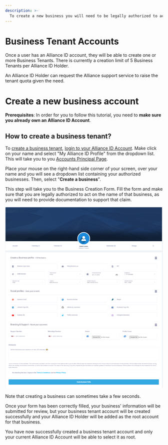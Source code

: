 ```yaml
---
description: >-
  To create a new business you will need to be legally authorized to act on the name of that business, as you will need to sign the terms and conditions for our business network on its behalf.
---
```


# Business Tenant Accounts

Once a user has an Alliance ID account, they will be able to create one or more Business Tenants. There is currently a creation limit of 5 Business Tenants per Alliance ID Holder.

An Alliance ID Holder can request the Alliance support service to raise the tenant quota given the need.


# Create a new business account


 **Prerequisites**: In order for you to follow this tutorial, you need to **make sure you already own an Alliance ID Account**.


## How to create a business tenant?

To [create a business tenant](https://fenixalliance.com.co/Business/MyBusiness/Create), [login to your Alliance ID Account](https://fenixalliance.com.co/Account/SignIn). Make click on your name and select "My Alliance ID Profile" from the dropdown list. This will take you to you [Accounts Principal Page](https://fenixalliance.com.co/ID/Account).

Place your mouse on the right-hand side corner of your screen, over your name and you will see a dropdown list containing your authorized businesses. Then, select "**Create a business**".

This step will take you to the Business Creation Form. Fill the form and make sure that you are legally authorized to act on the name of that business, as you will need to provide documentation to support that claim.

![Business creation form. v1.0.0](/.attachments/image-82161911-0d3d-4bee-9243-985861717773.png)

Note that creating a business can sometimes take a few seconds.


Once your form has been correctly filled, your business' information will be submitted for review, but your business tenant account will be created successfully and your Alliance ID Holder will be added as the root account for that business.


You have now successfully created a business tenant account and only your current Alliance ID Account will be able to select it as root.


